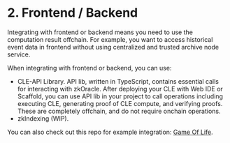 # 2. Frontend / Backend

Integrating with frontend or backend means you need to use the computation result offchain. For example, you want to access historical event data in frontend without using centralized and trusted archive node service.

When integrating with frontend or backend, you can use:

* CLE-API Library. API lib, written in TypeScript, contains essential calls for interacting with zkOracle. After deploying your CLE with Web IDE or Scaffold, you can use API lib in your project to call operations including executing CLE, generating proof of CLE compute, and verifying proofs. These are completely offchain, and do not require onchain operations.
* zkIndexing (WIP).

You can also check out this repo for example integration: [Game Of Life](https://github.com/Mingzhe-W/gameOfLife).
